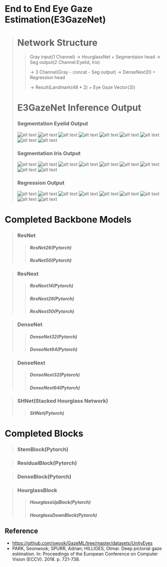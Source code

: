 # End to End Eye Gaze Estimation(E3GazeNet)
>   #   Network Structure
>   >   Gray input(1 Channel) -> HourglassNet + Segmentaion head -> Seg output(2 Channel:Eyelid, Iris)
>   >
>   >   -> 3 Channel(Gray - concat - Seg output) -> DenseNext20 + Regression head 
>   >
>   >   -> Result(Landmark(48 * 2) + Eye Gaze Vector(3))
>
>   # E3GazeNet Inference Output
>   ### Segmentation Eyelid Output
>   ![alt text](imgs/gaze/20210816095528_eyelid_seg_img.jpg)
>   ![alt text](imgs/gaze/20210816095721_eyelid_seg_img.jpg)
>   ![alt text](imgs/gaze/20210816095436_eyelid_seg_img.jpg)
>   ![alt text](imgs/gaze/20210816095711_eyelid_seg_img.jpg)
>   ![alt text](imgs/gaze/20210816234424_eyelid_seg_img.jpg)
>   ![alt text](imgs/gaze/20210816095712_eyelid_seg_img.jpg)
>   ![alt text](imgs/gaze/20210816100626_eyelid_seg_img.jpg)
>   ![alt text](imgs/gaze/20210816100631_eyelid_seg_img.jpg)
>   ![alt text](imgs/gaze/20210816100056_eyelid_seg_img.jpg)
> 
>   ### Segmentation Iris Output
>   ![alt text](imgs/gaze/20210816095528_iris_seg_img.jpg)
>   ![alt text](imgs/gaze/20210816095721_iris_seg_img.jpg)
>   ![alt text](imgs/gaze/20210816095436_iris_seg_img.jpg)
>   ![alt text](imgs/gaze/20210816095711_iris_seg_img.jpg)
>   ![alt text](imgs/gaze/20210816234424_iris_seg_img.jpg)
>   ![alt text](imgs/gaze/20210816095712_iris_seg_img.jpg)
>   ![alt text](imgs/gaze/20210816100626_iris_seg_img.jpg)
>   ![alt text](imgs/gaze/20210816100631_iris_seg_img.jpg)
>   ![alt text](imgs/gaze/20210816100056_iris_seg_img.jpg)
> 
>   ### Regression Output
>   ![alt text](imgs/gaze/20210816095528_result.jpg)
>   ![alt text](imgs/gaze/20210816095721_result.jpg)
>   ![alt text](imgs/gaze/20210816095436_result.jpg)
>   ![alt text](imgs/gaze/20210816095711_result.jpg)
>   ![alt text](imgs/gaze/20210816234424_result.jpg)
>   ![alt text](imgs/gaze/20210816095712_result.jpg)
>   ![alt text](imgs/gaze/20210816100626_result.jpg)
>   ![alt text](imgs/gaze/20210816100631_result.jpg)
>   ![alt text](imgs/gaze/20210816100056_result.jpg)

# Completed Backbone Models
> ### ResNet
>   > ##### ResNet26(Pytorch)
>   > ##### ResNet50(Pytorch)

> ### ResNext
>   > ##### ResNext14(Pytorch)
>   > ##### ResNext26(Pytorch)
>   > ##### ResNext50(Pytorch)

> ### DenseNet
>   > ##### DenseNet32(Pytorch)
>   > ##### DenseNet64(Pytorch)

> ### DenseNext
>   > ##### DenseNext32(Pytorch)
>   > ##### DenseNext64(Pytorch)

> ### SHNet(Stacked Hourglass Network)
>   >   ##### SHNet(Pytorch)

# Completed Blocks
> ### StemBlock(Pytorch)

> ### ResidualBlock(Pytorch)

> ### DenseBlock(Pytorch)

> ### HourglassBlock
>   > ##### HourglassUpBlock(Pytorch)
>   > ##### HourglassDownBlock(Pytorch)

## Reference
*   https://github.com/swook/GazeML/tree/master/datasets/UnityEyes
*   PARK, Seonwook; SPURR, Adrian; HILLIGES, Otmar. Deep pictorial gaze estimation. In: Proceedings of the European Conference on Computer Vision (ECCV). 2018. p. 721-738.